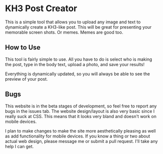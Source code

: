 # KH3 Post Creator
This is a simple tool that allows you to upload any image and text to dynamically create a KH3-like post. This will be great for presenting your memorable screen shots. Or memes. Memes are good too.

## How to Use
This tool is fairly simple to use. All you have to do is select who is making the post, type in the body text, upload a photo, and save your results!

Everything is dynamically updated, so you will always be able to see the preview of your post.

## Bugs
This website is in the beta stages of development, so feel free to report any bugs in the issues tab. The website design/layout is also very basic since I really suck at CSS. This means that it looks very bland and doesn't work on mobile devices.

I plan to make changes to make the site more aesthetically pleasing as well as add functionality for mobile devices. If you know a thing or two about actual web design, please message me or submit a pull request. I'll take any help I can get.